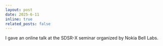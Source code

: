 ```yaml
---
layout: post
date: 2025-6-11
inline: true
related_posts: false
---
```



I gave an online talk at the SDSR-X seminar organized by Nokia Bell Labs.